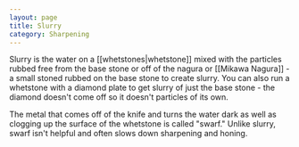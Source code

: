 ```yaml
---
layout: page
title: Slurry
category: Sharpening
---
```

Slurry is the water on a [[whetstones|whetstone]] mixed with the particles rubbed free from the base stone or off of the nagura or [[Mikawa Nagura]] - a small stoned rubbed on the base stone to create slurry. You can also run a whetstone with a diamond plate to get slurry of just the base stone - the diamond doesn't come off so it doesn't particles of its own.

The metal that comes off of the knife and turns the water dark as well as clogging up the surface of the whetstone is called "swarf." Unlike slurry, swarf isn't helpful and often slows down sharpening and honing.